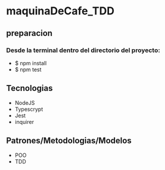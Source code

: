 # maquinaDeCafe_TDD

## preparacion
### Desde la terminal dentro del directorio del proyecto:
 - $ npm install
 - $ npm test

## Tecnologias
- NodeJS
- Typescrypt
- Jest
- inquirer

## Patrones/Metodologias/Modelos
- POO
- TDD
